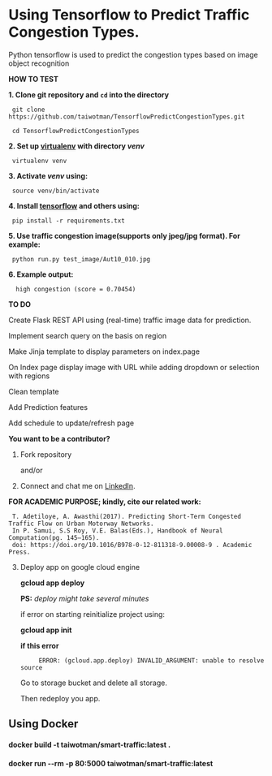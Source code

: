 # Using Tensorflow to Predict Traffic Congestion Types.
Python tensorflow is used to predict the congestion types based on image object recognition

**HOW TO TEST**

**1. Clone git repository and `cd` into the directory**

     git clone https://github.com/taiwotman/TensorflowPredictCongestionTypes.git
     
     cd TensorflowPredictCongestionTypes

**2. Set up [virtualenv](https://virtualenv.pypa.io/en/stable/) with directory _venv_** 

     virtualenv venv

**3. Activate _venv_ using:**

     source venv/bin/activate

**4. Install [tensorflow](https://www.tensorflow.org) and others using:**

     pip install -r requirements.txt

**5. Use  traffic congestion image(supports only jpeg/jpg format). For example:**

     python run.py test_image/Aut10_010.jpg
     
**6. Example output:**

      high congestion (score = 0.70454)

**TO DO**

Create Flask REST API using (real-time) traffic image  data for prediction.

Implement search query on the basis on region
      
Make Jinja template to display parameters on index.page 

On Index page display image with URL while adding dropdown or selection with regions

Clean template
      
Add Prediction features
 
 Add schedule to update/refresh page
      
      
**You want to be a contributor?** 
1. Fork repository

     and/or

2. Connect and chat me on [LinkedIn](https://www.linkedin.com/in/taiwo-o-adetiloye-505a8023/).

**FOR ACADEMIC PURPOSE; kindly, cite our related work:**

     T. Adetiloye, A. Awasthi(2017). Predicting Short-Term Congested Traffic Flow on Urban Motorway Networks. 
     In P. Samui, S.S Roy, V.E. Balas(Eds.), Handbook of Neural Computation(pg. 145–165).
     doi: https://doi.org/10.1016/B978-0-12-811318-9.00008-9 . Academic Press.

3. Deploy app on google cloud engine

      **gcloud app deploy**

      **PS:** _deploy might take several minutes_

      if error on starting reinitialize project using:

      **gcloud app init**

      **if this error**

            ERROR: (gcloud.app.deploy) INVALID_ARGUMENT: unable to resolve source

      Go to storage bucket and delete all storage.

      Then redeploy you app.

## Using Docker

#### docker build -t taiwotman/smart-traffic:latest .

#### docker run --rm -p 80:5000 taiwotman/smart-traffic:latest 